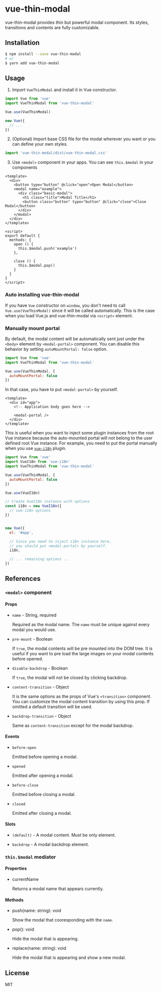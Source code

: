 # vue-thin-modal

vue-thin-modal provides thin but powerful modal component. Its styles, transitions and contents are fully customizable.

## Installation

```bash
$ npm install --save vue-thin-modal
# or
$ yarn add vue-thin-modal
```

## Usage

1. Import `VueThinModal` and install it in Vue constructor.

  ```js
  import Vue from 'vue'
  import VueThinModal from 'vue-thin-modal'

  Vue.use(VueThinModal)

  new Vue({
    // ...
  })
  ```

2. (Optional) Import base CSS file for the modal wherever you want or you can define your own styles.

  ```js
  import 'vue-thin-modal/dist/vue-thin-modal.css'
  ```

3. Use `<modal>` component in your apps. You can see `this.$modal` in your components

  ```vue
  <template>
    <div>
      <button type="button" @click="open">Open Modal</button>
      <modal name="example">
        <div class="basic-modal">
          <h1 class="title">Modal Title</h1>
          <button class="button" type="button" @click="close">Close Modal</button>
        </div>
      </modal>
    </div>
  </template>

  <script>
  export default {
    methods: {
      open () {
        this.$modal.push('example')
      },

      close () {
        this.$modal.pop()
      }
    }
  }
  </script>
  ```
  
### Auto installing vue-thin-modal

If you have `Vue` constructor on `window`, you don't need to call `Vue.use(VueThinModal)` since it will be called automatically. This is the case when you load Vue.js and vue-thin-modal via `<script>` element.

### Manually mount portal

By default, the modal content will be automatically sent just under the `<body>` element by `<modal-portal>` component. You can disable this behavior by setting `autoMountPortal: false` option.

```js
import Vue from 'vue'
import VueThinModal from 'vue-thin-modal'

Vue.use(VueThinModal, {
  autoMountPortal: false
})
```

In that case, you have to put `<modal-portal>` by yourself.

```vue
<template>
  <div id="app">
    <!-- Application body goes here -->

    <modal-portal />
  </div>
</template>
```

This is useful when you want to inject some plugin instances from the root Vue instance because the auto-mounted portal will not belong to the user defined root Vue instance. For example, you need to put the portal manually when you use [`vue-i18n`](https://github.com/kazupon/vue-i18n) plugin.

```js
import Vue from 'vue'
import VueI18n from 'vue-i18n'
import VueThinModal from 'vue-thin-modal'

Vue.use(VueThinModal, {
  autoMountPortal: false
})

Vue.use(VueI18n)

// Create VueI18n instance with options
const i18n = new VueI18n({
  // vue-i18n options
})


new Vue({
  el: '#app',

  // Since you need to inject i18n instance here,
  // you should put <modal-portal> by yourself.
  i18n,

  // ... remaining options ...
})
```

## References

### `<modal>` component

#### Props

* `name` - String, required

  Required as the modal name. The `name` must be unique against every modal you would use.

* `pre-mount` - Boolean

  If `true`, the modal contents will be pre mounted into the DOM tree. It is useful if you want to pre load the large images on your modal contents before opened.

* `disable-backdrop` - Boolean

  If `true`, the modal will not be closed by clicking backdrop.

* `content-transition` - Object

  It is the same options as the props of Vue's `<transition>` component. You can customize the modal content transition by using this prop. If omitted a default transition will be used.

* `backdrop-transition` - Object

  Same as `content-transition` except for the modal backdrop.

#### Events

* `before-open`

  Emitted before opening a modal.

* `opened`

  Emitted after opening a modal.

* `before-close`

  Emitted before closing a modal.

* `closed`

  Emitted after closing a modal.

#### Slots

* `(default)` - A modal content. Must be only element.

* `backdrop` - A modal backdrop element.

### `this.$modal` mediator

#### Properties

* currentName

  Returns a modal name that appears currently.

#### Methods

* push(name: string): void

  Show the modal that cooresponding with the `name`.

* pop(): void

  Hide the modal that is appearing.

* replace(name: string): void

  Hide the modal that is appearing and show a new modal.

## License

MIT
